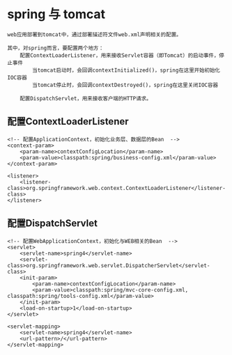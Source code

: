 # spring 与 tomcat

	web应用部署到tomcat中，通过部署描述符文件web.xml声明相关的配置。

	其中，对spring而言，要配置两个地方：
		配置ContextLoaderListener，用来接收Servlet容器（即Tomcat）的启动事件，停止事件
			当tomcat启动时，会回调contextInitialized()，spring在这里开始初始化IOC容器
			当tomcat停止时，会回调contextDestroyed()，spring在这里关闭IOC容器

		配置DispatchServlet，用来接收客户端的HTTP请求。


## 配置ContextLoaderListener
	<!-- 配置ApplicationContext，初始化业务层、数据层的Bean  -->
	<context-param>
        <param-name>contextConfigLocation</param-name>
        <param-value>classpath:spring/business-config.xml</param-value>
    </context-param>
	
	<listener>
        <listener-class>org.springframework.web.context.ContextLoaderListener</listener-class>
    </listener>

## 配置DispatchServlet
	<!-- 配置WebApplicationContext，初始化与WEB相关的Bean  -->
	<servlet>
		<servlet-name>spring4</servlet-name>
		<servlet-class>org.springframework.web.servlet.DispatcherServlet</servlet-class>
		<init-param>
			<param-name>contextConfigLocation</param-name>
			<param-value>classpath:spring/mvc-core-config.xml, classpath:spring/tools-config.xml</param-value>
		</init-param>
		<load-on-startup>1</load-on-startup>
	</servlet>

	<servlet-mapping>
		<servlet-name>spring4</servlet-name>
		<url-pattern>/</url-pattern>
	</servlet-mapping>